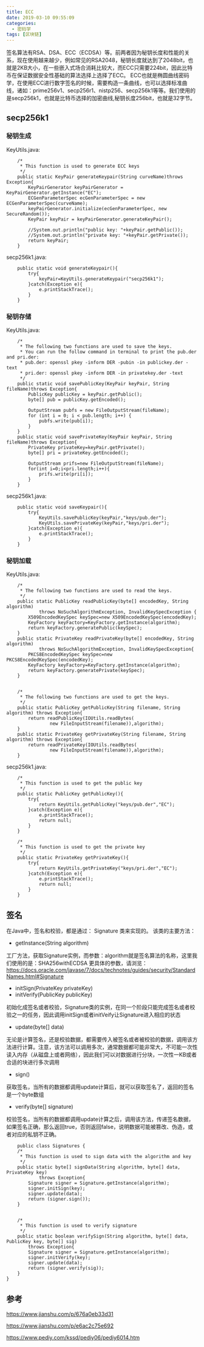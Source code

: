 ```yaml
---
title: ECC
date: 2019-03-10 09:55:09
categories:
  - 密码学
tags: [区块链]
---
```


签名算法有RSA、DSA、ECC（ECDSA）等。前两者因为秘钥长度和性能的关系，现在使用越来越少，例如常见的RSA2048，秘钥长度就达到了2048bit，也就是2KB大小，在一些嵌入式场合消耗比较大，而ECC只需要224bit，因此比特币在保证数据安全性基础的算法选择上选择了ECC。
ECC也就是椭圆曲线密码学，在使用ECC进行数字签名的时候，需要构造一条曲线，也可以选择标准曲线，诸如：prime256v1、secp256r1、nistp256、secp256k1等等。我们使用的是secp256k1，也就是比特币选择的加密曲线,秘钥长度256bit，也就是32字节。

## secp256k1
### 秘钥生成
KeyUtils.java:
```
    /*
     * This function is used to generate ECC keys
     */
    public static KeyPair generateKeypair(String curveName)throws Exception{
        KeyPairGenerator keyPairGenerator = KeyPairGenerator.getInstance("EC");
        ECGenParameterSpec ecGenParameterSpec = new ECGenParameterSpec(curveName);
        keyPairGenerator.initialize(ecGenParameterSpec, new SecureRandom());
        KeyPair keyPair = keyPairGenerator.generateKeyPair();

        //System.out.println("public key: "+keyPair.getPublic());
        //System.out.println("private key: "+keyPair.getPrivate());
        return keyPair;
    }
```
secp256k1.java:
```
    public static void generateKeypair(){
        try{
            keyPair=KeyUtils.generateKeypair("secp256k1");
        }catch(Exception e){
            e.printStackTrace();
        }
    }
```

### 秘钥存储
KeyUtils.java:
```
    /*
     * The following two functions are used to save the keys.
     * You can run the follow command in terminal to print the pub.der and pri.der:
     * pub.der: openssl pkey -inform DER -pubin -in publickey.der -text
     * pri.der: openssl pkey -inform DER -in privatekey.der -text
     */
    public static void savePublicKey(KeyPair keyPair, String fileName)throws Exception{
        PublicKey publicKey = keyPair.getPublic();
        byte[] pub = publicKey.getEncoded();

        OutputStream pubfs = new FileOutputStream(fileName);
        for (int i = 0; i < pub.length; i++) {
            pubfs.write(pub[i]);
        }
    }
    public static void savePrivateKey(KeyPair keyPair, String fileName)throws Exception{
        PrivateKey privateKey=keyPair.getPrivate();
        byte[] pri = privateKey.getEncoded();

        OutputStream prifs=new FileOutputStream(fileName);
        for(int i=0;i<pri.length;i++){
            prifs.write(pri[i]);
        }
    }

```
secp256k1.java:
```
    public static void saveKeypair(){
        try{
            KeyUtils.savePublicKey(keyPair,"keys/pub.der");
            KeyUtils.savePrivateKey(keyPair,"keys/pri.der");
        }catch(Exception e){
            e.printStackTrace();
        }
    }
```

### 秘钥加载
KeyUtils.java:
```
    /*
     * The following two functions are used to read the keys.
     */
    public static PublicKey readPublicKey(byte[] encodedKey, String algorithm)
            throws NoSuchAlgorithmException, InvalidKeySpecException {
        X509EncodedKeySpec keySpec=new X509EncodedKeySpec(encodedKey);
        KeyFactory keyFactory=KeyFactory.getInstance(algorithm);
        return keyFactory.generatePublic(keySpec);
    }
    public static PrivateKey readPrivateKey(byte[] encodedKey, String algorithm)
            throws NoSuchAlgorithmException, InvalidKeySpecException{
        PKCS8EncodedKeySpec keySpec=new PKCS8EncodedKeySpec(encodedKey);
        KeyFactory keyFactory=KeyFactory.getInstance(algorithm);
        return keyFactory.generatePrivate(keySpec);
    }


    /*
     * The following two functions are used to get the keys.
     */
    public static PublicKey getPublicKey(String filename, String algorithm) throws Exception{
        return readPublicKey(IOUtils.readBytes(
                new FileInputStream(filename)),algorithm);
    }
    public static PrivateKey getPrivateKey(String filename, String algorithm) throws Exception{
        return readPrivateKey(IOUtils.readBytes(
                new FileInputStream(filename)),algorithm);
    }
```
secp256k1.java:
```
    /*
     * This function is used to get the public key
     */
    public static PublicKey getPublicKey(){
        try{
            return KeyUtils.getPublicKey("keys/pub.der","EC");
        }catch(Exception e){
            e.printStackTrace();
            return null;
        }
    }

    /*
     * This function is used to get the private key
     */
    public static PrivateKey getPrivateKey(){
        try{
            return KeyUtils.getPrivateKey("keys/pri.der","EC");
        }catch(Exception e){
            e.printStackTrace();
            return null;
        }
    }
```

## 签名
在Java中，签名和校验，都是通过： Signature 类来实现的。
该类的主要方法：
- getInstance(String algorithm)

工厂方法，获取Signature实例，而参数：algorithm就是签名算法的名称，这里我们使用的是：SHA256withECDSA
更具体的参数，请浏览：https://docs.oracle.com/javase/7/docs/technotes/guides/security/StandardNames.html#Signature

- initSign(PrivateKey privateKey)
- initVerify(PublicKey publicKey)

初始化成签名或者校验，Signature类的实例，在同一个阶段只能完成签名或者校验之一的任务，因此调用initSign或者initVeify让Signature进入相应的状态

- update(byte[] data)

无论是计算签名，还是校验数据，都需要传入被签名或者被校验的数据，调用该方法进行计算。注意，该方法可以调用多次，通常数据都可能非常大，不可能一次性读入内存（从磁盘上或者网络），因此我们可以对数据进行分块，一次性一KB或者合适的块进行多次调用

- sign()

获取签名，当所有的数据都调用update计算后，就可以获取签名了，返回的签名是一个byte数组

- verify(byte[] signature)

校验签名，当所有的数据都调用update计算之后，调用该方法，传递签名数据，如果签名正确，那么返回true，否则返回false，说明数据可能被篡改、伪造，或者对应的私钥不正确。

```
    public class Signatures {
    /*
     * This function is used to sign data with the algorithm and key
     */
    public static byte[] signData(String algorithm, byte[] data, PrivateKey key)
            throws Exception{
        Signature signer = Signature.getInstance(algorithm);
        signer.initSign(key);
        signer.update(data);
        return (signer.sign());
    }


    /*
     * This function is used to verify signature
     */
    public static boolean verifySign(String algorithm, byte[] data, PublicKey key, byte[] sig)
        throws Exception{
        Signature signer = Signature.getInstance(algorithm);
        signer.initVerify(key);
        signer.update(data);
        return (signer.verify(sig));
    }
}

```

## 参考
https://www.jianshu.com/p/676a0eb33d31

https://www.jianshu.com/p/e6ac2c75e692

https://www.pediy.com/kssd/pediy06/pediy6014.htm